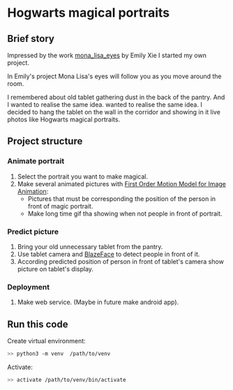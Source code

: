 # Hogwarts magical portraits

## Brief story

Impressed by the work [mona_lisa_eyes](https://github.com/emilyxxie/mona_lisa_eyes)
by Emily Xie I started my own project.
 
In Emily's project Mona Lisa's eyes will follow you as you move around the room.

I remembered about old tablet gathering dust in the back of the pantry. And I 
wanted to realise the same idea. wanted to realise the same idea. 
I decided to hang the tablet on the wall in the corridor and showing in it live photos like
Hogwarts magical portraits. 

## Project structure

### Animate portrait
1. Select the portrait you want to make magical.
1. Make several animated pictures with 
[First Order Motion Model for Image Animation](https://github.com/AliaksandrSiarohin/first-order-model):
    - Pictures that must be corresponding the position of the person in front of magic portrait.
    - Make long time gif tha showing when not people in front of portrait.

### Predict picture
1. Bring your old unnecessary tablet from the pantry. 
1. Use tablet camera and [BlazeFace](https://github.com/hollance/BlazeFace-PyTorch) to detect
people in front of it.
1. According predicted position of person in front of tablet's camera show picture on tablet's display.

### Deployment
1. Make web service. (Maybe in future make android app).


## Run this code
Create virtual environment:
``` bash
>> python3 -m venv  /path/to/venv
```
Activate:
``` bash
>> activate /path/to/venv/bin/activate
```
